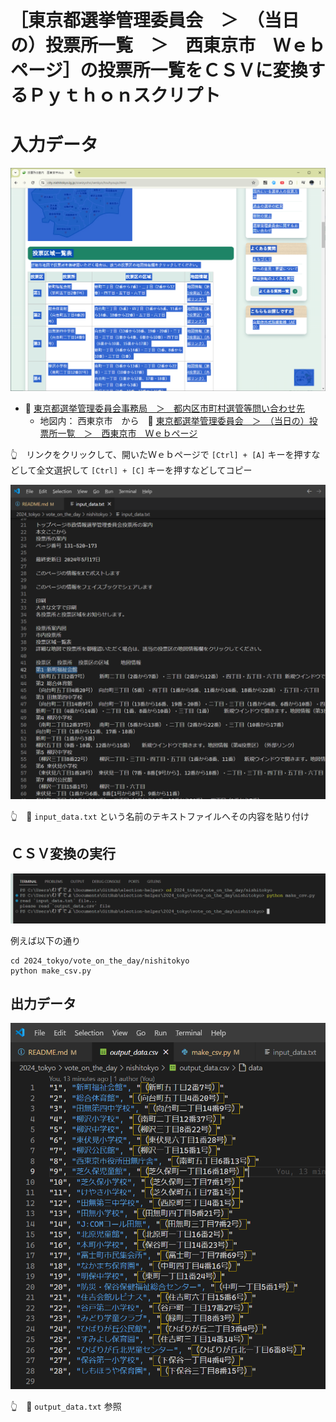 # ［東京都選挙管理委員会　＞　（当日の）投票所一覧　＞　西東京市　Ｗｅｂページ］の投票所一覧をＣＳＶに変換するＰｙｔｈｏｎスクリプト


# 入力データ

![東京都選挙管理委員会　＞　（当日の）投票所一覧　＞　西東京市　Ｗｅｂページ](./res/202406__senkyo__24-0111-input-data-nishitokyo.png)  

* 📖 [東京都選挙管理委員会事務局　＞　都内区市町村選管等問い合わせ先](https://www.senkyo.metro.tokyo.lg.jp/kushichoson-contact/)
  * 地図内： 西東京市　から　📖 [東京都選挙管理委員会　＞　（当日の）投票所一覧　＞　西東京市　Ｗｅｂページ](https://www.city.nishitokyo.lg.jp/siseizyoho/senkyo/touhyoujo.html)  

👆　リンクをクリックして、開いたＷｅｂページで `[Ctrl] + [A]` キーを押すなどして全文選択して `[Ctrl] + [C]` キーを押すなどしてコピー  

![input_data.txt](./res/202406__senkyo__24-0115-input-text-nishitokyo.png)  

👆　📄 `input_data.txt` という名前のテキストファイルへその内容を貼り付け


## ＣＳＶ変換の実行

![ターミナル](./res/202406__senkyo__24-0132-terminal-nishitokyo.png)  

例えば以下の通り  

```shell
cd 2024_tokyo/vote_on_the_day/nishitokyo
python make_csv.py
```


## 出力データ

![output_data.txt](./res/202406__senkyo__24-0118-output-data-nishitokyo.png)  

👆　📄 `output_data.txt` 参照
